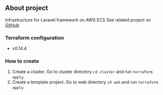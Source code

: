 ## About project

Infrastructure for Laravel framework on AWS ECS
See related project on [GitHub](https://github.com/notfoundsam/laravel-ecs-web)

### Terraform configuration

- v0.14.4

### How to create

1. Create a cluster. Go to cluster directory `cd cluster` and run `terraform apply`.
2. Create a template project. Go to web directory `cd web` and run `terraform apply`.
